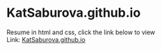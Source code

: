# **KatSaburova.github.io**
Resume in html and css, click the link below to view<br>
Link: [KatSaburova.github.io](KatSaburova.github.io)
